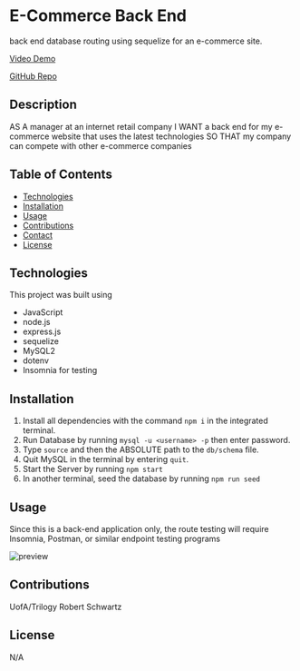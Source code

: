# E-Commerce Back End


back end database routing using sequelize for an e-commerce site.


[Video Demo](https://drive.google.com/file/d/1LioZWwppsO4iqgtcfnD5cvZPmF_cwLzZ/view)

[GitHub Repo](https://github.com/Robert-Schwartz/ORM_E-commerce_Back-End)

## Description

AS A manager at an internet retail company
I WANT a back end for my e-commerce website that uses the latest technologies
SO THAT my company can compete with other e-commerce companies

## Table of Contents

- [Technologies](#Technologies)
- [Installation](#Installation)
- [Usage](#usage)
- [Contributions](#Contributions)
- [Contact](#Contact)
- [License](#license)

## Technologies

This project was built using

- JavaScript
- node.js
- express.js
- sequelize
- MySQL2
- dotenv
- Insomnia for testing

## Installation

1. Install all dependencies with the command `npm i` in the integrated terminal.
2. Run Database by running `mysql -u <username> -p` then enter password.
3. Type `source` and then the ABSOLUTE path to the `db/schema` file.
4. Quit MySQL in the terminal by entering `quit`.
5. Start the Server by running `npm start`
6. In another terminal, seed the database by running `npm run seed`

## Usage

Since this is a back-end application only, the route testing will require Insomnia, Postman, or similar endpoint testing programs

![preview](https://drive.google.com/file/d/1LioZWwppsO4iqgtcfnD5cvZPmF_cwLzZ/view)

## Contributions

UofA/Trilogy
Robert Schwartz

## License

N/A

